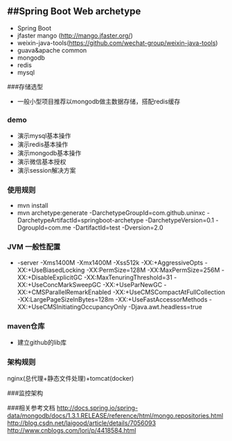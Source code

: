 
##Spring Boot Web archetype
-------------------
* Spring Boot
* jfaster mango (http://mango.jfaster.org/)
* weixin-java-tools(https://github.com/wechat-group/weixin-java-tools)
* guava&apache common
* mongodb
* redis
* mysql

###存储选型
* 一般小型项目推荐以mongodb做主数据存储，搭配redis缓存

### demo
* 演示mysql基本操作
* 演示redis基本操作
* 演示mongodb基本操作
* 演示微信基本授权
* 演示session解决方案

### 使用规则
* mvn install
* mvn archetype:generate   -DarchetypeGroupId=com.github.uninxc  -DarchetypeArtifactId=springboot-archetype -DarchetypeVersion=0.1    -DgroupId=com.me      -DartifactId=test  -Dversion=2.0

### JVM 一般性配置
* -server -Xms1400M -Xmx1400M -Xss512k -XX:+AggressiveOpts -XX:+UseBiasedLocking -XX:PermSize=128M -XX:MaxPermSize=256M -XX:+DisableExplicitGC -XX:MaxTenuringThreshold=31 -XX:+UseConcMarkSweepGC -XX:+UseParNewGC  -XX:+CMSParallelRemarkEnabled -XX:+UseCMSCompactAtFullCollection -XX:LargePageSizeInBytes=128m  -XX:+UseFastAccessorMethods -XX:+UseCMSInitiatingOccupancyOnly -Djava.awt.headless=true

### maven仓库
* 建立github的lib库

### 架构规则
nginx(总代理+静态文件处理)+tomcat(docker)

###监控架构

###相关参考文档
http://docs.spring.io/spring-data/mongodb/docs/1.3.1.RELEASE/reference/html/mongo.repositories.html
http://blog.csdn.net/laigood/article/details/7056093
http://www.cnblogs.com/lori/p/4418584.html


